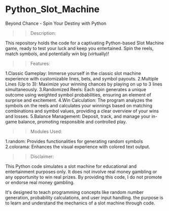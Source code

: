 # Python_Slot_Machine
Beyond Chance -  Spin Your Destiny with Python 

>>Description:

  This repository holds the code for a captivating Python-based Slot Machine game, ready to test your luck and keep you entertained. 
  Spin the reels, match symbols, and potentially win big (virtually)!

>>Features:

  1.Classic Gameplay: Immerse yourself in the classic slot machine experience with customizable lines, bets, and symbol payouts.
  2.Multiple Lines (Up to 3): Maximize your winning chances by playing on up to 3 lines simultaneously.
  3.Randomized Reels: Each spin generates a unique outcome using weighted symbol probabilities, ensuring an element of surprise and excitement.
  4.Win Calculation: The program analyzes the symbols on the reels and calculates your winnings based on matching combinations and symbol values, providing a clear overview of your wins and losses.
  5.Balance Management: Deposit, track, and manage your in-game balance, promoting responsible and controlled play.

>>Modules Used:
  
  1.random: Provides functionalities for generating random symbols
  2.colorama: Enhances the visual experience with colored text output.

>>Disclaimer:
  
  This Python code simulates a slot machine for educational and entertainment purposes only. It does not involve real money gambling or any opportunity to win real prizes.
  By providing this code, I do not promote or endorse real money gambling.

  It's designed to teach programming concepts like random number generation, probability calculations, and user input handling.
  the purpose is to learn and understand the mechanics of a slot machine through code.

